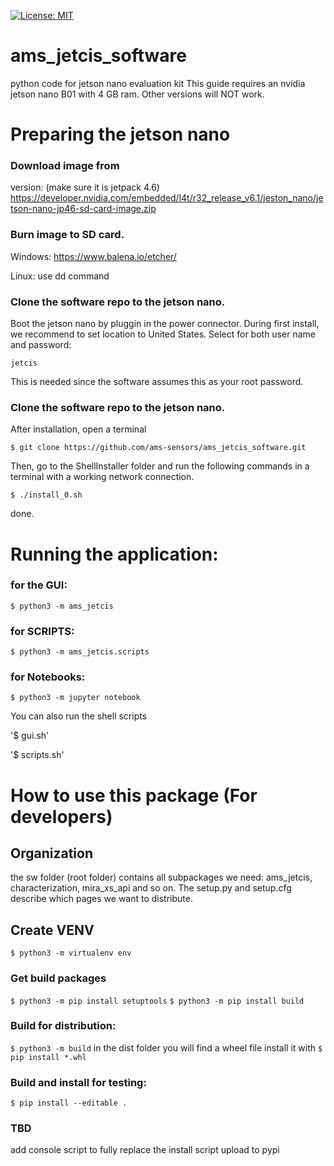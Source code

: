 [![License: MIT](https://img.shields.io/badge/License-MIT-yellow.svg)](https://opensource.org/licenses/MIT)
# ams_jetcis_software
python code for jetson nano evaluation kit
This guide requires an nvidia jetson nano B01 with 4 GB ram. Other versions will NOT work.


# Preparing the jetson nano

### Download image from
version: (make sure it is jetpack 4.6)
https://developer.nvidia.com/embedded/l4t/r32_release_v6.1/jeston_nano/jetson-nano-jp46-sd-card-image.zip

### Burn image to SD card.
Windows:
https://www.balena.io/etcher/

Linux:
use dd command

### Clone the software repo to the jetson nano.
Boot the jetson nano by pluggin in the power connector.
During first install, we recommend to set location to United States.
Select for both user name and password:

`jetcis`

This is needed since the software assumes this as your root password.

### Clone the software repo to the jetson nano.
After installation, open a terminal

`$ git clone https://github.com/ams-sensors/ams_jetcis_software.git`

Then, go to the ShellInstaller folder and run the following commands in a terminal with a working network connection.

`$ ./install_0.sh`

done.


# Running the application:

### for the GUI:

`$ python3 -m ams_jetcis`

### for SCRIPTS:

`$ python3 -m ams_jetcis.scripts`

### for Notebooks:

`$ python3 -m jupyter notebook`

You can also run the shell scripts

'$ gui.sh'

'$ scripts.sh'

# How to use this package (For developers)

## Organization
the sw folder (root folder) contains all subpackages we need:
ams_jetcis, characterization, mira_xs_api and so on.
The setup.py and setup.cfg describe which pages we want to distribute.

## Create VENV
`$ python3 -m virtualenv env`

### Get build packages
`$ python3 -m pip install setuptools`
`$ python3 -m pip install build`

### Build for distribution:
`$ python3 -m build`
in the dist folder you will find a wheel file
install it with
`$ pip install *.whl`

### Build and install for testing:
`$ pip install --editable .`

### TBD
add console script to fully replace the install script
upload to pypi


